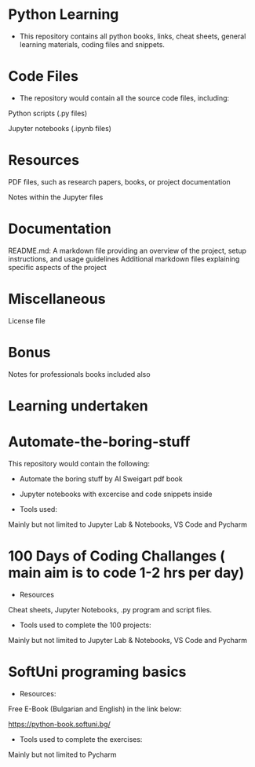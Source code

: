 # Python Learning

- This repository contains all python books, links, cheat sheets, general learning materials, coding files and snippets.

# Code Files

- The repository would contain all the source code files, including:

Python scripts (.py files)

Jupyter notebooks (.ipynb files)

# Resources

PDF files, such as research papers, books, or project documentation

Notes within the Jupyter files

# Documentation
README.md: A markdown file providing an overview of the project, setup instructions, and usage guidelines
Additional markdown files explaining specific aspects of the project

# Miscellaneous

License file

# Bonus 

Notes for professionals books included also


# Learning undertaken


# Automate-the-boring-stuff

This repository would contain the following:

- Automate the boring stuff by Al Sweigart pdf book
- Jupyter notebooks with excercise and code snippets inside

-  Tools used:

Mainly but not limited to Jupyter Lab & Notebooks, VS Code and Pycharm


# 100 Days of Coding Challanges ( main aim is to code 1-2 hrs per day)

- Resources

Cheat sheets, Jupyter Notebooks, .py program and script files.

- Tools used to complete the 100 projects:

Mainly but not limited to Jupyter Lab & Notebooks, VS Code and Pycharm


# SoftUni programing basics

- Resources: 

Free E-Book (Bulgarian and English) in the link below:

https://python-book.softuni.bg/ 

- Tools used to complete the exercises:

Mainly but not limited to Pycharm


